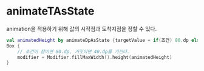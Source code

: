 # animateTAsState

animation을 적용하기 위해 값의 시작점과 도착지점을 정할 수 있다.

```kotlin
val animatedHeight by animateDpAsState {targetValue = if(조건) 80.dp else 40.dp}
Box {
	// 조건이 참이면 80.dp, 거짓이면 40.dp를 가진다.
	modifier = Modifier.fillMaxWidth().height(animatedHeight)
}
```